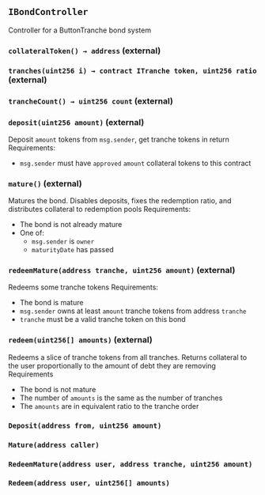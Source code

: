 ## `IBondController`



Controller for a ButtonTranche bond system


### `collateralToken() → address` (external)





### `tranches(uint256 i) → contract ITranche token, uint256 ratio` (external)





### `trancheCount() → uint256 count` (external)





### `deposit(uint256 amount)` (external)



Deposit `amount` tokens from `msg.sender`, get tranche tokens in return
Requirements:
 - `msg.sender` must have `approved` `amount` collateral tokens to this contract

### `mature()` (external)



Matures the bond. Disables deposits,
fixes the redemption ratio, and distributes collateral to redemption pools
Requirements:
 - The bond is not already mature
 - One of:
     - `msg.sender` is `owner`
     - `maturityDate` has passed

### `redeemMature(address tranche, uint256 amount)` (external)



Redeems some tranche tokens
Requirements:
 - The bond is mature
 - `msg.sender` owns at least `amount` tranche tokens from address `tranche`
 - `tranche` must be a valid tranche token on this bond

### `redeem(uint256[] amounts)` (external)



Redeems a slice of tranche tokens from all tranches.
 Returns collateral to the user proportionally to the amount of debt they are removing
Requirements
 - The bond is not mature
 - The number of `amounts` is the same as the number of tranches
 - The `amounts` are in equivalent ratio to the tranche order


### `Deposit(address from, uint256 amount)`





### `Mature(address caller)`





### `RedeemMature(address user, address tranche, uint256 amount)`





### `Redeem(address user, uint256[] amounts)`






